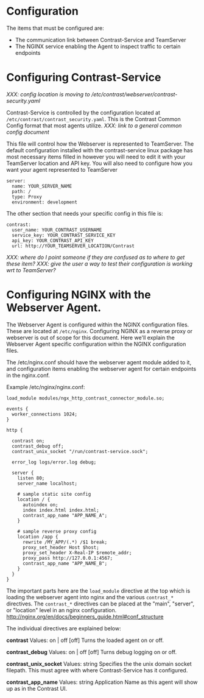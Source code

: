 # Configuration

The items that must be configured are:
* The communication link between Contrast-Service and TeamServer
* The NGINX service enabling the Agent to inspect traffic to certain endpoints

# Configuring Contrast-Service

_XXX: config location is moving to /etc/contrast/webserver/contrast-security.yaml_

Contrast-Service is controlled by the configuration located at `/etc/contrast/contrast_security.yaml`. This is the Contrast Common Config format that most agents utilize.  _XXX: link to a general common config document_

This file will control how the Webserver is represented to TeamServer. The default configuration installed with the contrast-service linux package has most necessary items filled in however you will need to edit it with your TeamServer location and API key. You will also need to configure how you want your agent represented to TeamServer

    server:
      name: YOUR_SERVER_NAME
      path: /
      type: Proxy
      environment: development

The other section that needs your specific config in this file is:

    contrast:
      user_name: YOUR_CONTRAST_USERNAME
      service_key: YOUR_CONTRAST_SERVICE_KEY
      api_key: YOUR_CONTRAST_API_KEY
      url: http://YOUR_TEAMSERVER_LOCATION/Contrast

_XXX: where do I point someone if they are confused as to where to get these item?_
_XXX: give the user a way to test their configuration is working wrt to TeamServer?_

# Configuring NGINX with the Webserver Agent.

The Webserver Agent is configured within the NGINX configuration files. These are located at `/etc/nginx`.  Configuring NGINX as a reverse proxy or webserver is out of scope for this document. Here we'll explain the Webserver Agent specific configuration within the NGINX configuration files.

The /etc/nginx.conf should have the webserver agent module added to it, and configuration items enabling the webserver agent for certain endpoints in the nginx.conf.

Example /etc/nginx/nginx.conf:
    
    load_module modules/ngx_http_contrast_connector_module.so;

    events {
      worker_connections 1024;
    }

    http {

      contrast on;
      contrast_debug off;
      contrast_unix_socket "/run/contrast-service.sock";

      error_log logs/error.log debug;

      server {
        listen 80;
        server_name localhost;

        # sample static site config
        location / {
          autoindex on;
          index index.html index.html;
          contrast_app_name "APP_NAME_A";
        }

        # sample reverse proxy config
        location /app {
          rewrite /MY_APP/(.*) /$1 break;
          proxy_set_header Host $host;
          proxy_set_header X-Real-IP $remote_addr;
          proxy_pass http://127.0.0.1:4567;
          contrast_app_name "APP_NAME_B";
        }
      }
    }

The important parts here are the `load_module` directive at the top which is loading the webserver agent into nginx and the various `contrast_*` directives. The `contrast_*` directives can be placed at the "main", "server", or "location" level in an nginx configuration. http://nginx.org/en/docs/beginners_guide.html#conf_structure

The individual directives are explained below:

__contrast__
Values: on \| off [off]
Turns the loaded agent on or off.

__contrast_debug__
Values: on \| off [off]
Turns debug logging on or off.

__contrast_unix_socket__ 
Values: string
Specifies the the unix domain socket filepath. This must agree with where Contrast-Service has it configured.

__contrast_app_name__
Values: string
Application Name as this agent will show up as in the Contrast UI.


